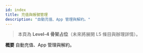 ```yaml
---
id: index
title: 充值與帳號管理
description: "自動充值、App 管理與解約。"
---
```


> 本頁為 **Level-4 骨架占位**（未來將展開 L5 條目與辦理詳情）。

**概要**
自動充值、App 管理與解約。
